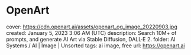 # OpenArt

cover: https://cdn.openart.ai/assets/openart_og_image_20220903.jpg
created: January 5, 2023 3:06 AM (UTC)
description: Search 10M+ of prompts, and generate AI Art via Stable Diffusion, DALL·E 2.
folder: AI Systems / AI | Image | Unsorted
tags: ai image, free
url: https://openart.ai